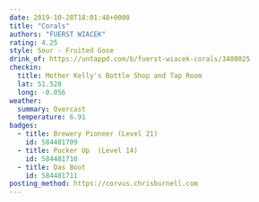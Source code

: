 ```yaml
---
date: 2019-10-28T18:01:48+0000
title: "Corals"
authors: "FUERST WIACEK"
rating: 4.25
style: Sour - Fruited Gose
drink_of: https://untappd.com/b/fuerst-wiacek-corals/3408025
checkin:
  title: Mother Kelly's Bottle Shop and Tap Room
  lat: 51.528
  long: -0.056
weather:
  summary: Overcast
  temperature: 6.91
badges:
  - title: Brewery Pioneer (Level 21)
    id: 584481709
  - title: Pucker Up  (Level 14)
    id: 584481710
  - title: Das Boot
    id: 584481711
posting_method: https://corvus.chrisburnell.com
---
```

